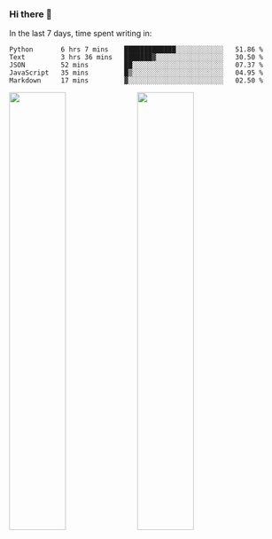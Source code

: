 ### Hi there 👋

In the last 7 days, time spent writing in:

<!--START_SECTION:waka-->
```text
Python       6 hrs 7 mins    █████████████░░░░░░░░░░░░   51.86 % 
Text         3 hrs 36 mins   ███████▓░░░░░░░░░░░░░░░░░   30.50 % 
JSON         52 mins         ██░░░░░░░░░░░░░░░░░░░░░░░   07.37 % 
JavaScript   35 mins         █▒░░░░░░░░░░░░░░░░░░░░░░░   04.95 % 
Markdown     17 mins         ▓░░░░░░░░░░░░░░░░░░░░░░░░   02.50 % 
```
<!--END_SECTION:waka-->

<img src="https://wakatime.com/share/@jimtje/5d0c92de-08f8-4a72-8f2f-6a9693d1e318.svg" width=45% height=45%> <img src="https://wakatime.com/share/@jimtje/501498ae-bda5-4da7-a89d-b40bcdd5556d.svg" width=45% height=45%>

